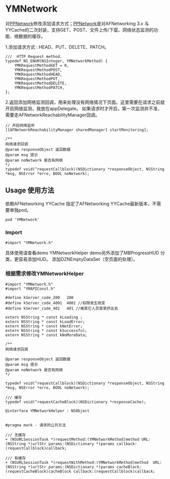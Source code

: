 # YMNetwork


对[PPNetwork](https://github.com/jkpang/PPNetworkHelper)修改添加请求方式；[PPNetwork](https://github.com/jkpang/PPNetworkHelper)是对AFNetworking 3.x 与YYCache的二次封装，支持GET、POST、文件上传/下载、网络状态监测的功能、络数据的缓存。

1.添加请求方式 : HEAD、PUT、DELETE、PATCH。

```
///  HTTP Request method.
typedef NS_ENUM(NSInteger, YMNetworkMethod) {
    YMKRequestMethodGET = 0,
    YMKRequestMethodPOST,
    YMKRequestMethodHEAD,
    YMKRequestMethodPUT,
    YMKRequestMethodDELETE,
    YMKRequestMethodPATCH,
};

```
2.返回添加网络监测回调，用来处理没有网络情况下页面。这里需要在请求之前就开启网络监测，我放在appDelegate。
   如果请求时才开启，第一次监测并不准，需要走AFNetworkReachabilityManager回调。

```
// 开启网络监听
[[AFNetworkReachabilityManager sharedManager] startMonitoring];
```
```
/**
网络请求回调
@param responseObject 返回数据
@param msg 提示
@param noNetwork 是否有网络
*/
typedef void(^requestCallblock)(NSDictionary *responseObject, NSString *msg, NSError *erro, BOOL noNetwork);
```

## Usage 使用方法

依赖AFNetworking YYCache  指定了AFNetworking YYCache最新版本，不需要单独pod。

```
pod 'YMNetwork'
```
### Import
```objc
#import "YMNetwork.h"
```

具体使用请查看demo YMNetworkHelper
demo另外添加了MBProgressHUD 分类，更容易添加HUD。
添加DZNEmptyDataSet（空页面的处理）。


### 根据需求修改YMNetworkHelper
```
#import "YMNetwork.h"
#import "YMAPIConst.h"

#define kServer_code_200   200
#define kServer_code_4001  4001 //权限发生改变
#define kServer_code_401   401 //被其它人员登录挤出去

extern NSString * const kLoading ;
extern NSString * const kLoadError;
extern NSString * const kNetError;
extern NSString * const kSuccessful;
extern NSString * const kNoMoreData;

/**
网络请求回调

@param responseObject 返回数据
@param msg 提示
@param noNetwork 是否有网络
*/

typedef void(^requestCallblock)(NSDictionary *responseObject, NSString *msg, NSError *erro, BOOL noNetwork);

/// 缓存
typedef void(^requestCacheBlock)(NSDictionary *responseCache);

@interface YMNetworkHelper : NSObject


#pragma mark - 请求的公共方法

/// 无缓存
+ (NSURLSessionTask *)requestMethod:(YMNetworkMethod)method URL:(NSString *)urlStr params:(NSDictionary *)params callback:(requestCallblock)callback;

/// 有缓存
+ (NSURLSessionTask *)requestWithMethod:(YMNetworkMethod)method  URL:(NSString *)urlStr params:(NSDictionary *)params cacheBlock:(requestCacheBlock)cacheBlock callback:(requestCallblock)callback;

```








